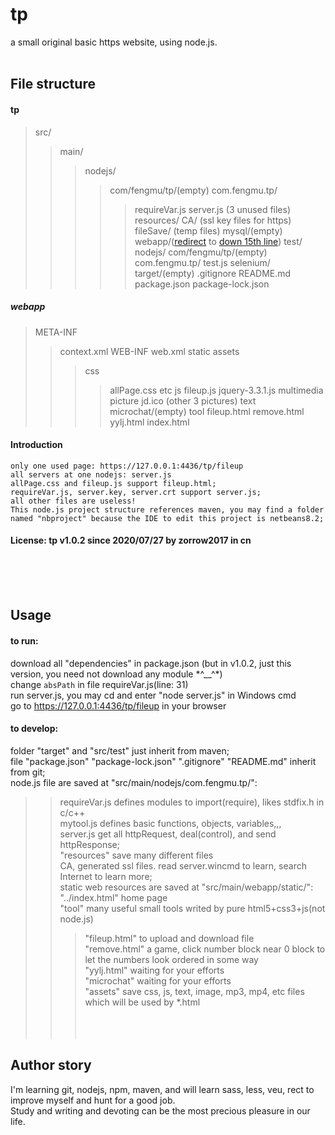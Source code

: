 tp
============
a small original basic https website, using node.js. 
<br><br>

File structure
------------

#### tp
>src/
>>main/
>>>nodejs/
>>>>com/fengmu/tp/(empty)
>>>>com.fengmu.tp/
>>>>>requireVar.js
>>>>>server.js
>>>>>(3 unused files)
>>>resources/
>>>>CA/
>>>>>(ssl key files for https)
>>>>fileSave/
>>>>>(temp files)
>>>>mysql/(empty)
>>>webapp/([redirect](#webapp) to [down 15th line](https://github.com/Zorrow2017/nodejsLearn#webapp))
>>test/
>>>nodejs/
>>>>com/fengmu/tp/(empty)
>>>>com.fengmu.tp/
>>>>>test.js
>>>selenium/
>target/(empty)
>.gitignore
>README.md
>package.json
>package-lock.json

##### webapp
>META-INF
>>context.xml
>WEB-INF
>>web.xml
>static
>>assets
>>>css
>>>>allPage.css
>>>etc
>>>js
>>>>fileup.js
>>>>jquery-3.3.1.js
>>>multimedia
>>>picture
>>>>jd.ico
>>>>(other 3 pictures)
>>>text
>>microchat/(empty)
>>tool
>>>fileup.html
>>>remove.html
>>>yylj.html
>index.html

#### Introduction
	only one used page: https://127.0.0.1:4436/tp/fileup
	all servers at one nodejs: server.js 
	allPage.css and fileup.js support fileup.html; 
	requireVar.js, server.key, server.crt support server.js;
	all other files are useless! 
	This node.js project structure references maven, you may find a folder named "nbproject" because the IDE to edit this project is netbeans8.2; 

#### License:  tp  v1.0.2  since 2020/07/27  by zorrow2017  in cn
<br><br><br>


Usage
------------

#### to run: 
download all "dependencies" in package.json (but in v1.0.2, just this version, you need not download any module \*^__^\*) <br>
change `absPath` in file requireVar.js(line: 31) <br>
run server.js, you may cd and enter "node server.js" in Windows cmd<br>
go to https://127.0.0.1:4436/tp/fileup in your browser <br>

#### to develop: 
folder "target" and "src/test" just inherit from maven; <br>
file "package.json" "package-lock.json" ".gitignore" "README.md" inherit from git; <br>
node.js file are saved at "src/main/nodejs/com.fengmu.tp/": <br>
>>requireVar.js defines modules to import(require), likes stdfix.h in c/c++ <br>
>>mytool.js defines basic functions, objects, variables,,, <br>
>>server.js get all httpRequest, deal(control), and send httpResponse; <br>
"resources" save many different files <br>
>>CA, generated ssl files. read server.wincmd to learn, search Internet to learn more; <br>
static web resources are saved at "src/main/webapp/static/": <br>
>>"../index.html" home page <br>
>>"tool" many useful small tools writed by pure html5+css3+js(not node.js) <br>
>>>"fileup.html" to upload and download file <br>
>>>"remove.html" a game, click number block near 0 block to let the numbers look ordered in some way <br>
>>>"yylj.html" waiting for your efforts <br>
>>"microchat" waiting for your efforts <br>
>>"assets" save css, js, text, image, mp3, mp4, etc files which will be used by *.html <br>
<br><br><br>


Author story
------------

I'm learning git, nodejs, npm, maven, and will learn sass, less, veu, rect to improve myself and hunt for a good job. <br>
Study and writing and devoting can be the most precious pleasure in our life. <br>


